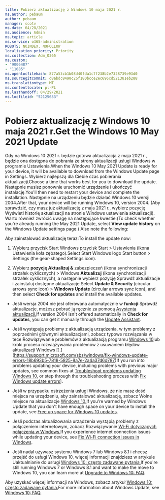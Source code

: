 ```yaml
---
title: Pobierz aktualizację z Windows 10 maja 2021 r.
ms.author: pebaum
author: pebaum
manager: scotv
ms.date: 04/28/2021
ms.audience: Admin
ms.topic: article
ms.service: o365-administration
ROBOTS: NOINDEX, NOFOLLOW
localization_priority: Priority
ms.collection: Adm_O365
ms.custom:
- "9006487"
- "11085"
ms.openlocfilehash: 877a53cb1b08d40fda1c7f238b2e7328739e93d0
ms.sourcegitcommit: d8abdc8490c26f180bcce2ec696cd521381eb288
ms.translationtype: MT
ms.contentlocale: pl-PL
ms.lasthandoff: 04/29/2021
ms.locfileid: "52125633"
---
```

# <a name="get-the-windows-10-may-2021-update"></a><span data-ttu-id="afb2d-102">Pobierz aktualizację z Windows 10 maja 2021 r.</span><span class="sxs-lookup"><span data-stu-id="afb2d-102">Get the Windows 10 May 2021 Update</span></span>

<span data-ttu-id="afb2d-103">Gdy na Windows 10 2021 r. będzie gotowa aktualizacja z maja 2021 r., będzie ona dostępna do pobrania ze strony aktualizacji usługi Windows w programie Ustawienia.</span><span class="sxs-lookup"><span data-stu-id="afb2d-103">When the Windows 10 May 2021 Update is ready for your device, it will be available to download from the Windows Update page in Settings.</span></span> <span data-ttu-id="afb2d-104">Wybierz najlepszą dla Ciebie czas pobierania aktualizacji.</span><span class="sxs-lookup"><span data-stu-id="afb2d-104">Choose a time that works best for you to download the update.</span></span> <span data-ttu-id="afb2d-105">Następnie musisz ponownie uruchomić urządzenie i ukończyć instalację.</span><span class="sxs-lookup"><span data-stu-id="afb2d-105">You'll then need to restart your device and complete the installation.</span></span> <span data-ttu-id="afb2d-106">Następnie na urządzeniu będzie działać Windows 10 wersji 2004.</span><span class="sxs-lookup"><span data-stu-id="afb2d-106">After that, your device will be running Windows 10, version 2004.</span></span> <span data-ttu-id="afb2d-107">(Aby sprawdzić, czy masz już aktualizację z maja  2021 r., wybierz pozycję Wyświetl historię aktualizacji na stronie Windows ustawienia aktualizacji). Warto również zwrócić uwagę na następujące kwestie:</span><span class="sxs-lookup"><span data-stu-id="afb2d-107">(To check whether you're already running the May 2021 Update, select **View update history** on the Windows Update settings page.) Also note the following:</span></span>  

<span data-ttu-id="afb2d-108">Aby zainstalować aktualizację teraz:</span><span class="sxs-lookup"><span data-stu-id="afb2d-108">To install the update now:</span></span>

1. <span data-ttu-id="afb2d-109">Wybierz przycisk Start Windows przycisk Start > Ustawienia (ikona Ustawienia koła zębatego).</span><span class="sxs-lookup"><span data-stu-id="afb2d-109">Select Start Windows logo Start button > Settings (the gear-shaped Settings icon).</span></span>

1. <span data-ttu-id="afb2d-110">Wybierz **pozycję Aktualizuj &** zabezpieczeń (ikona synchronizacji strzałek cyklicznych) > Windows **Aktualizuj** (ikona synchronizacji  strzałek cyklicznych), a następnie wybierz pozycję Sprawdź aktualizacje i zainstaluj dostępne aktualizacje.</span><span class="sxs-lookup"><span data-stu-id="afb2d-110">Select **Update & Security** (circular arrows sync icon) > **Windows Update** (circular arrows sync icon), and then select **Check for updates** and install the available updates.</span></span> 

- <span data-ttu-id="afb2d-111">Jeśli wersja 2004 nie jest oferowana automatycznie w **funkcji** Sprawdź aktualizacje, możesz pobrać ją ręcznie za pomocą [Asystenta aktualizacji.](https://www.microsoft.com/software-download/windows10)</span><span class="sxs-lookup"><span data-stu-id="afb2d-111">If version 2004 isn't offered automatically in **Check for updates**, you can get it manually through the [Update Assistant](https://www.microsoft.com/software-download/windows10).</span></span>

- <span data-ttu-id="afb2d-112">Jeśli występują problemy z aktualizacją urządzenia, w tym problemy z poprzednimi głównymi aktualizacjami, zobacz typowe rozwiązania w tece Rozwiązywanie problemów z aktualizacją programu [Windows 10](https://support.microsoft.com/windows/troubleshoot-problems-updating-windows-10-188c2b0f-10a7-d72f-65b8-32d177eb136c)lub kroki procesu rozwiązywania problemów z usuwaniem błędów aktualizacji Windows [].](https://support.microsoft.com/sbs/windows/fix-windows-update-errors-18b693b5-7818-5825-8a7e-2a4a37d6d787)</span><span class="sxs-lookup"><span data-stu-id="afb2d-112">If you run into problems updating your device, including problems with previous major updates, see common fixes at [Troubleshoot problems updating Windows 10](https://support.microsoft.com/windows/troubleshoot-problems-updating-windows-10-188c2b0f-10a7-d72f-65b8-32d177eb136c), or step through the troubleshooting process with [Fix Windows update errors](https://support.microsoft.com/sbs/windows/fix-windows-update-errors-18b693b5-7818-5825-8a7e-2a4a37d6d787)].</span></span>

- <span data-ttu-id="afb2d-113">Jeśli w przypadku ostrzeżenia usługi Windows, że nie masz dość miejsca na urządzeniu, aby zainstalować aktualizację, zobacz Wolne miejsce na aktualizacje [Windows 10.](https://support.microsoft.com/help/4013876)</span><span class="sxs-lookup"><span data-stu-id="afb2d-113">If you're warned by Windows Update that you don't have enough space on your device to install the update, see [Free up space for Windows 10 updates](https://support.microsoft.com/help/4013876).</span></span>

- <span data-ttu-id="afb2d-114">Jeśli podczas aktualizowania urządzenia wystąpią problemy z połączeniem internetowym, zobacz Rozwiązywanie [Wi-Fi dotyczących połączenia w Windows.](https://support.microsoft.com/windows/fix-wi-fi-connection-issues-in-windows-9424a1f7-6a3b-65a6-4d78-7f07eee84d2c)</span><span class="sxs-lookup"><span data-stu-id="afb2d-114">If you experience internet connection issues while updating your device, see [Fix Wi-Fi connection issues in Windows](https://support.microsoft.com/windows/fix-wi-fi-connection-issues-in-windows-9424a1f7-6a3b-65a6-4d78-7f07eee84d2c).</span></span>

- <span data-ttu-id="afb2d-115">Jeśli nadal używasz systemu Windows 7 lub Windows 8.1 i chcesz przejść do usługi Windows 10, więcej informacji znajdziesz w artykule Uaktualnianie do usługi [Windows 10: często zadawane pytania.](https://support.microsoft.com/windows/upgrade-to-windows-10-faq-cce52341-7943-594e-72ce-e1cf00382445)</span><span class="sxs-lookup"><span data-stu-id="afb2d-115">If you're still running Windows 7 or Windows 8.1 and want to make the move to Windows 10, you can learn more at [Upgrade to Windows 10: FAQ](https://support.microsoft.com/windows/upgrade-to-windows-10-faq-cce52341-7943-594e-72ce-e1cf00382445).</span></span>

<span data-ttu-id="afb2d-116">Aby uzyskać więcej informacji na Windows, zobacz artykuł [Windows 10: często zadawane pytania.](https://support.microsoft.com/windows/windows-update-faq-8a903416-6f45-0718-f5c7-375e92dddeb2)</span><span class="sxs-lookup"><span data-stu-id="afb2d-116">For more information about Windows Update, see [Windows 10: FAQ](https://support.microsoft.com/windows/windows-update-faq-8a903416-6f45-0718-f5c7-375e92dddeb2).</span></span>


